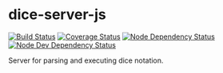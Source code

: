 # dice-server-js

[![Build Status][travis-image]][travis-link]
[![Coverage Status][coveralls-image]][coveralls-link]
[![Node Dependency Status][david-image]][david-link]
[![Node Dev Dependency Status][david-dev-image]][david-dev-link]

Server for parsing and executing dice notation.

[coveralls-image]: https://coveralls.io/repos/ssoloff/dice-server-js/badge.svg?branch=master&service=github
[coveralls-link]: https://coveralls.io/github/ssoloff/dice-server-js?branch=master
[david-image]: https://david-dm.org/ssoloff/dice-server-js.svg
[david-link]: https://david-dm.org/ssoloff/dice-server-js
[david-dev-image]: https://david-dm.org/ssoloff/dice-server-js/dev-status.svg
[david-dev-link]: https://david-dm.org/ssoloff/dice-server-js#info=devDependencies
[travis-image]: https://travis-ci.org/ssoloff/dice-server-js.svg?branch=master
[travis-link]: https://travis-ci.org/ssoloff/dice-server-js
